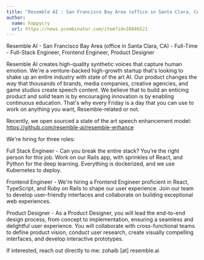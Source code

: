 ```yaml
---
title: "Resemble AI : San Francisco Bay Area (office in Santa Clara, CA)"
author:
  name: happycry
  url: https://news.ycombinator.com/item?id=38846521
---
```

Resemble AI - San Francisco Bay Area (office in Santa Clara, CA) - Full-Time - Full-Stack Engineer, Frontend Engineer, Product Designer

Resemble AI creates high-quality synthetic voices that capture human emotion. We&#x27;re a venture-backed high-growth startup that&#x27;s looking to shake up an entire industry with state of the art AI. Our product changes the way that thousands of brands, media companies, creative agencies, and game studios create speech content. We believe that to build an enticing product and solid team is by encouraging innovation is by enabling continuous education. That&#x27;s why every Friday is a day that you can use to work on anything you want, Resemble-related or not.

Recently, we open sourced a state of the art speech enhancement model: <a href="https:&#x2F;&#x2F;github.com&#x2F;resemble-ai&#x2F;resemble-enhance">https:&#x2F;&#x2F;github.com&#x2F;resemble-ai&#x2F;resemble-enhance</a>

We&#x27;re hiring for three roles:

Full Stack Engineer - Can you break the entire stack? You&#x27;re the right person for this job. Work on our Rails app, with sprinkles of React, and Python for the deep learning. Everything is dockerized, and we use Kubernetes to deploy.

Frontend Engineer - We&#x27;re hiring a Frontend Engineer proficient in React, TypeScript, and Ruby on Rails to shape our user experience. Join our team to develop user-friendly interfaces and collaborate on building exceptional web experiences.

Product Designer - As a Product Designer, you will lead the end-to-end design process, from concept to implementation, ensuring a seamless and delightful user experience. You will collaborate with cross-functional teams to define product vision, conduct user research, create visually compelling interfaces, and develop interactive prototypes.

If interested, reach out directly to me: zohaib [at] resemble.ai
